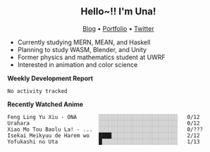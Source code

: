 <h2 align="center">
  Hello~!! I'm Una!
</h2>

<p align="center">
  <a href="https://anarchy.website/">Blog</a> &bull;
  <a href="https://una-ada.github.io/">Portfolio</a> &bull;
  <a href="https://twitter.com/xn__z7x">Twitter</a>
</p>

- Currently studying MERN, MEAN, and Haskell
- Planning to study WASM, Blender, and Unity
- Former physics and mathematics student at UWRF
- Interested in animation and color science

**Weekly Development Report**

<!--START_SECTION:waka-->

```text
No activity tracked
```

<!--END_SECTION:waka-->

**Recently Watched Anime**

<!-- RECENT-ANIME:START -->

    Feng Ling Yu Xiu - ONA       ░░░░░░░░░░░░░░░░░░░░░░░░░   0/12
    Urahara                      ░░░░░░░░░░░░░░░░░░░░░░░░░   0/12
    Xiao Mo Tou Baolu La! - ...  ░░░░░░░░░░░░░░░░░░░░░░░░░   0/???
    Isekai Meikyuu de Harem wo   ████░░░░░░░░░░░░░░░░░░░░░   2/12
    Yofukashi no Uta             █░░░░░░░░░░░░░░░░░░░░░░░░   1/13
<!-- RECENT-ANIME:END -->
